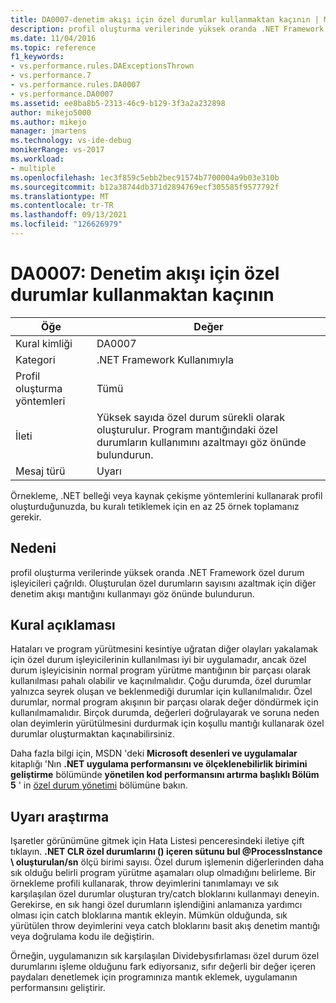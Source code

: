 ```yaml
---
title: DA0007-denetim akışı için özel durumlar kullanmaktan kaçının | Microsoft Docs
description: profil oluşturma verilerinde yüksek oranda .NET Framework özel durum işleyicileri çağrıldı.
ms.date: 11/04/2016
ms.topic: reference
f1_keywords:
- vs.performance.rules.DAExceptionsThrown
- vs.performance.7
- vs.performance.rules.DA0007
- vs.performance.DA0007
ms.assetid: ee8ba8b5-2313-46c9-b129-3f3a2a232898
author: mikejo5000
ms.author: mikejo
manager: jmartens
ms.technology: vs-ide-debug
monikerRange: vs-2017
ms.workload:
- multiple
ms.openlocfilehash: 1ec3f859c5ebb2bec91574b7700004a9b03e310b
ms.sourcegitcommit: b12a38744db371d2894769ecf305585f9577792f
ms.translationtype: MT
ms.contentlocale: tr-TR
ms.lasthandoff: 09/13/2021
ms.locfileid: "126626979"
---
```

# <a name="da0007-avoid-using-exceptions-for-control-flow"></a>DA0007: Denetim akışı için özel durumlar kullanmaktan kaçının

|Öğe|Değer|
|-|-|
|Kural kimliği|DA0007|
|Kategori|.NET Framework Kullanımıyla|
|Profil oluşturma yöntemleri|Tümü|
|İleti|Yüksek sayıda özel durum sürekli olarak oluşturulur. Program mantığındaki özel durumların kullanımını azaltmayı göz önünde bulundurun.|
|Mesaj türü|Uyarı|

 Örnekleme, .NET belleği veya kaynak çekişme yöntemlerini kullanarak profil oluşturduğunuzda, bu kuralı tetiklemek için en az 25 örnek toplamanız gerekir.

## <a name="cause"></a>Nedeni
 profil oluşturma verilerinde yüksek oranda .NET Framework özel durum işleyicileri çağrıldı. Oluşturulan özel durumların sayısını azaltmak için diğer denetim akışı mantığını kullanmayı göz önünde bulundurun.

## <a name="rule-description"></a>Kural açıklaması
 Hataları ve program yürütmesini kesintiye uğratan diğer olayları yakalamak için özel durum işleyicilerinin kullanılması iyi bir uygulamadır, ancak özel durum işleyicisinin normal program yürütme mantığının bir parçası olarak kullanılması pahalı olabilir ve kaçınılmalıdır. Çoğu durumda, özel durumlar yalnızca seyrek oluşan ve beklenmediği durumlar için kullanılmalıdır. Özel durumlar, normal program akışının bir parçası olarak değer döndürmek için kullanılmamalıdır. Birçok durumda, değerleri doğrulayarak ve soruna neden olan deyimlerin yürütülmesini durdurmak için koşullu mantığı kullanarak özel durumlar oluşturmaktan kaçınabilirsiniz.

 Daha fazla bilgi için, MSDN 'deki **Microsoft desenleri ve uygulamalar** kitaplığı 'Nın **.NET uygulama performansını ve ölçeklenebilirlik birimini geliştirme** bölümünde **yönetilen kod performansını artırma başlıklı Bölüm 5** ' in [özel durum yönetimi](/previous-versions/msp-n-p/ff647790(v=pandp.10)#exception-management) bölümüne bakın.

## <a name="how-to-investigate-a-warning"></a>Uyarı araştırma
 Işaretler görünümüne gitmek için Hata Listesi penceresindeki iletiye çift tıklayın. **.NET CLR özel durumlarını () içeren sütunu bul @ProcessInstance \\ oluşturulan/sn** ölçü birimi sayısı. Özel durum işlemenin diğerlerinden daha sık olduğu belirli program yürütme aşamaları olup olmadığını belirleme. Bir örnekleme profili kullanarak, throw deyimlerini tanımlamayı ve sık karşılaşılan özel durumlar oluşturan try/catch bloklarını kullanmayı deneyin. Gerekirse, en sık hangi özel durumların işlendiğini anlamanıza yardımcı olması için catch bloklarına mantık ekleyin. Mümkün olduğunda, sık yürütülen throw deyimlerini veya catch bloklarını basit akış denetim mantığı veya doğrulama kodu ile değiştirin.

 Örneğin, uygulamanızın sık karşılaşılan Dividebysıfırlaması özel durum özel durumlarını işleme olduğunu fark ediyorsanız, sıfır değerli bir değer içeren paydaları denetlemek için programınıza mantık eklemek, uygulamanın performansını geliştirir.
